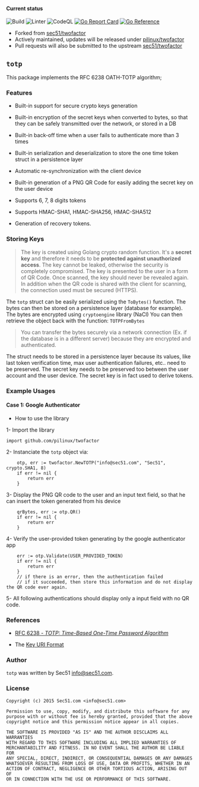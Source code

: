 #### Current status

![Build](https://github.com/pilinux/twofactor/actions/workflows/go.yml/badge.svg)
![Linter](https://github.com/pilinux/twofactor/actions/workflows/golangci-lint.yml/badge.svg)
![CodeQL](https://github.com/pilinux/twofactor/actions/workflows/codeql.yml/badge.svg)
[![Go Report Card](https://goreportcard.com/badge/github.com/pilinux/twofactor)](https://goreportcard.com/report/github.com/pilinux/twofactor)
[![Go Reference](https://pkg.go.dev/badge/github.com/pilinux/twofactor.svg)](https://pkg.go.dev/github.com/pilinux/twofactor)

- Forked from [sec51/twofactor](https://github.com/sec51/twofactor)
- Actively maintained, updates will be released under [pilinux/twofactor](https://github.com/pilinux/twofactor)
- Pull requests will also be submitted to the upstream [sec51/twofactor](https://github.com/sec51/twofactor)

## `totp`

This package implements the RFC 6238 OATH-TOTP algorithm;

### Features

* Built-in support for secure crypto keys generation

* Built-in encryption of the secret keys when converted to bytes, so that they can be safely transmitted over the network, or stored in a DB

* Built-in back-off time when a user fails to authenticate more than 3 times

* Built-in serialization and deserialization to store the one time token struct in a persistence layer

* Automatic re-synchronization with the client device

* Built-in generation of a PNG QR Code for easily adding the secret key on the user device

* Supports 6, 7, 8 digits tokens

* Supports HMAC-SHA1, HMAC-SHA256, HMAC-SHA512

* Generation of recovery tokens.

### Storing Keys

> The key is created using Golang crypto random function. It's a **secret key** and therefore
> it needs to be **protected against unauthorized access**. The key cannot be leaked, otherwise the security is completely compromised.
> The key is presented to the user in a form of QR Code. Once scanned, the key should never be revealed again.
> In addition when the QR code is shared with the client for scanning, the connection used must be secured (HTTPS).

The `totp` struct can be easily serialized using the `ToBytes()` function. 
The bytes can then be stored on a persistence layer (database for example). The bytes are encrypted using `cryptoengine` library (NaCl)
You can then retrieve the object back with the function: `TOTPFromBytes`

> You can transfer the bytes securely via a network connection (Ex. if the database is in a different server) because they are encrypted and authenticated.

The struct needs to be stored in a persistence layer because its values, like last token verification time, 
max user authentication failures, etc.. need to be preserved.
The secret key needs to be preserved too between the user account and the user device.
The secret key is in fact used to derive tokens.

### Example Usages

#### Case 1: Google Authenticator

* How to use the library

1- Import the library

```
import github.com/pilinux/twofactor
```

2- Instanciate the `totp` object via:

```
	otp, err := twofactor.NewTOTP("info@sec51.com", "Sec51", crypto.SHA1, 8)	
	if err != nil {
		return err
	}
```

3- Display the PNG QR code to the user and an input text field, so that he can insert the token generated from his device

```
	qrBytes, err := otp.QR()
	if err != nil {
		return err
	}
```

4- Verify the user-provided token generating by the google authenticator app

```
	err := otp.Validate(USER_PROVIDED_TOKEN)
	if err != nil {
		return err
	}
	// if there is an error, then the authentication failed
	// if it succeeded, then store this information and do not display the QR code ever again.
```

5- All following authentications should display only a input field with no QR code.


### References

* [RFC 6238 - *TOTP: Time-Based One-Time Password Algorithm*](https://tools.ietf.org/rfc/rfc6238.txt)

* The [Key URI Format](https://github.com/google/google-authenticator/wiki/Key-Uri-Format)


### Author

`totp` was written by Sec51 <info@sec51.com>.


### License

```
Copyright (c) 2015 Sec51.com <info@sec51.com>

Permission to use, copy, modify, and distribute this software for any
purpose with or without fee is hereby granted, provided that the above 
copyright notice and this permission notice appear in all copies.

THE SOFTWARE IS PROVIDED "AS IS" AND THE AUTHOR DISCLAIMS ALL WARRANTIES
WITH REGARD TO THIS SOFTWARE INCLUDING ALL IMPLIED WARRANTIES OF
MERCHANTABILITY AND FITNESS. IN NO EVENT SHALL THE AUTHOR BE LIABLE FOR
ANY SPECIAL, DIRECT, INDIRECT, OR CONSEQUENTIAL DAMAGES OR ANY DAMAGES
WHATSOEVER RESULTING FROM LOSS OF USE, DATA OR PROFITS, WHETHER IN AN
ACTION OF CONTRACT, NEGLIGENCE OR OTHER TORTIOUS ACTION, ARISING OUT OF
OR IN CONNECTION WITH THE USE OR PERFORMANCE OF THIS SOFTWARE. 
```

